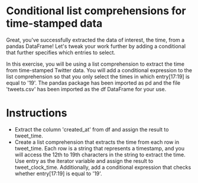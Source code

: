 # Conditional list comprehensions for time-stamped data
Great, you've successfully extracted the data of interest, the time, from a pandas DataFrame! Let's tweak your work further by adding a conditional that further specifies which entries to select.

In this exercise, you will be using a list comprehension to extract the time from time-stamped Twitter data. You will add a conditional expression to the list comprehension so that you only select the times in which entry[17:19] is equal to '19'. The pandas package has been imported as pd and the file 'tweets.csv' has been imported as the df DataFrame for your use.

# Instructions
- Extract the column 'created_at' from df and assign the result to tweet_time.
- Create a list comprehension that extracts the time from each row in tweet_time. Each row is a string that represents a timestamp, and you will access the 12th to 19th characters in the string to extract the time. Use entry as the iterator variable and assign the result to tweet_clock_time. Additionally, add a conditional expression that checks whether entry[17:19] is equal to '19'.
